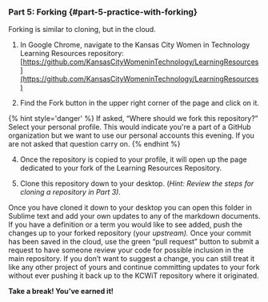 ### Part 5: Forking {#part-5-practice-with-forking}

Forking is similar to cloning, but in the cloud. 

1.  In Google Chrome, navigate to the Kansas City Women in Technology Learning Resources repository: [https://github.com/KansasCityWomeninTechnology/LearningResources](https://github.com/KansasCityWomeninTechnology/LearningResources) 

2.  Find the Fork button in the upper right corner of the page and click on it.

{% hint style='danger' %}
If asked, “Where should we fork this repository?” Select your personal profile. This would indicate you're a part of a GitHub organization but we want to use our personal accounts this evening.  If you are not asked that question carry on.
{% endhint %}

4.  Once the repository is copied to your profile, it will open up the page dedicated to your fork of the Learning Resources Repository.

5.  Clone this repository down to your desktop. (_Hint: Review the steps for cloning a repository in Part 3)._

Once you have cloned it down to your desktop you can open this folder in Sublime text and add your own updates to any of the markdown documents. If you have a definition or a term you would like to see added, push the changes up to your forked repository (your _upstream)._ Once your commit has been saved in the cloud, use the green “pull request” button to submit a request to have someone review your code for possible inclusion in the main repository. If you don’t want to suggest a change, you can still treat it like any other project of yours and continue committing updates to your fork without ever pushing it back up to the KCWiT repository where it originated.

**Take a break! You’ve earned it!**